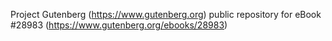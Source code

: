 Project Gutenberg (https://www.gutenberg.org) public repository for eBook #28983 (https://www.gutenberg.org/ebooks/28983)
